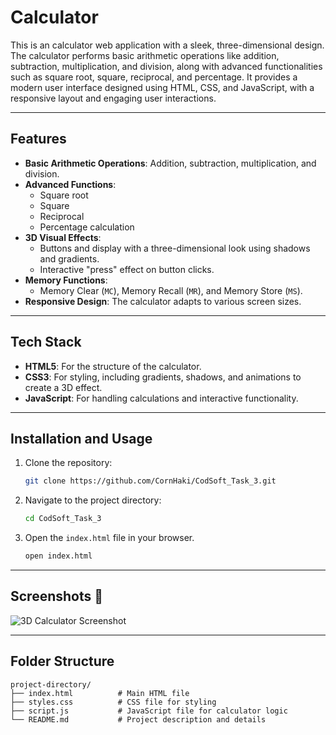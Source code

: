 # **Calculator**

This is an calculator web application with a sleek, three-dimensional design. The calculator performs basic arithmetic operations like addition, subtraction, multiplication, and division, along with advanced functionalities such as square root, square, reciprocal, and percentage. It provides a modern user interface designed using HTML, CSS, and JavaScript, with a responsive layout and engaging user interactions.

---

## **Features**

- **Basic Arithmetic Operations**: Addition, subtraction, multiplication, and division.
- **Advanced Functions**: 
  - Square root
  - Square
  - Reciprocal
  - Percentage calculation
- **3D Visual Effects**: 
  - Buttons and display with a three-dimensional look using shadows and gradients.
  - Interactive "press" effect on button clicks.
- **Memory Functions**: 
  - Memory Clear (`MC`), Memory Recall (`MR`), and Memory Store (`MS`).
- **Responsive Design**: The calculator adapts to various screen sizes.

---

## **Tech Stack**

- **HTML5**: For the structure of the calculator.
- **CSS3**: For styling, including gradients, shadows, and animations to create a 3D effect.
- **JavaScript**: For handling calculations and interactive functionality.

---

## Installation and Usage 

1. Clone the repository:
   ```bash
   git clone https://github.com/CornHaki/CodSoft_Task_3.git
2. Navigate to the project directory:
   ```bash
   cd CodSoft_Task_3
3. Open the ```index.html``` file in your browser.
   ```bash
   open index.html

 ---

## Screenshots 📸
![3D Calculator Screenshot](assets/image1.png)

---

## **Folder Structure**

```plaintext
project-directory/
├── index.html          # Main HTML file
├── styles.css          # CSS file for styling
├── script.js           # JavaScript file for calculator logic
└── README.md           # Project description and details

